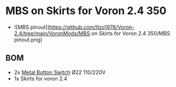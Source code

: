 # MBS on Skirts for Voron 2.4 350
* ![MBS pinout](https://github.com/Itzo1978/Voron-2.4/tree/main/VoronMods/MBS on Skirts for Voron 2.4 350/MBS pinout.png)

## BOM
* 2x [Metal Button Switch](https://fr.aliexpress.com/item/1005006187833198.html) Ø22 110/220V
* 1x Skirts for voron 2.4